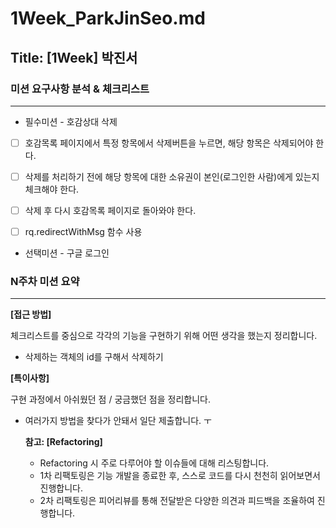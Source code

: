# 1Week_ParkJinSeo.md

## Title: [1Week] 박진서

### 미션 요구사항 분석 & 체크리스트

---
- 필수미션 - 호감상대 삭제
- [ ] 호감목록 페이지에서 특정 항목에서 삭제버튼을 누르면, 해당 항목은 삭제되어야 한다.
- [ ] 삭제를 처리하기 전에 해당 항목에 대한 소유권이 본인(로그인한 사람)에게 있는지 체크해야 한다.
- [ ] 삭제 후 다시 호감목록 페이지로 돌아와야 한다.
- [ ] rq.redirectWithMsg 함수 사용


- 선택미션 - 구글 로그인 

### N주차 미션 요약

---

**[접근 방법]**

체크리스트를 중심으로 각각의 기능을 구현하기 위해 어떤 생각을 했는지 정리합니다.

- 삭제하는 객체의 id를 구해서 삭제하기

**[특이사항]**

구현 과정에서 아쉬웠던 점 / 궁금했던 점을 정리합니다.

- 여러가지 방법을 찾다가 안돼서 일단 제출합니다. ㅜ

  **참고: [Refactoring]**

    - Refactoring 시 주로 다루어야 할 이슈들에 대해 리스팅합니다.
    - 1차 리팩토링은 기능 개발을 종료한 후, 스스로 코드를 다시 천천히 읽어보면서 진행합니다.
    - 2차 리팩토링은 피어리뷰를 통해 전달받은 다양한 의견과 피드백을 조율하여 진행합니다.